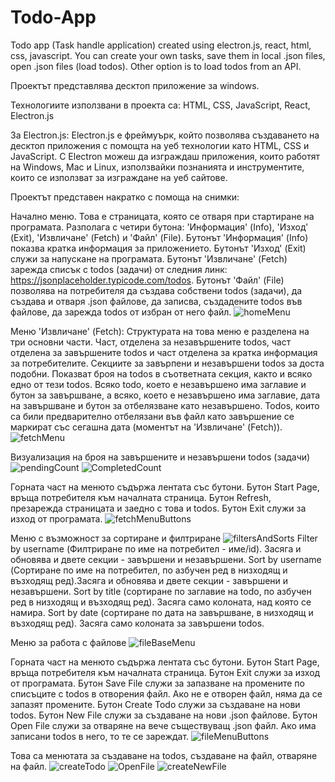 # Todo-App
Todo app (Task handle application) created using electron.js, react, html, css, javascript. You can create your own tasks, save them in local .json files, open .json files (load todos). 
Other option is to load todos from an API.

Проектът представлява десктоп приложение за windows.

Технологиите използвани в проекта са:
HTML, CSS, JavaScript, React, Electron.js

За Electron.js:
Electron.js е фреймуърк, който позволява създаването на десктоп приложения с помощта на уеб технологии като HTML, CSS и JavaScript. С Electron можеш да изграждаш приложения, които работят на Windows, Mac и Linux, използвайки познанията и инструментите, които се използват за изграждане на уеб сайтове.

Проектът представен накратко с помоща на снимки:

Начално меню. Това е страницата, която се отваря при стартиране на програмата. Разполага с четири бутона: 'Информация' (Info), 'Изход' (Exit), 'Извличане' (Fetch) и 'Файл' (File).
Бутонът 'Информация' (Info) показва кратка информация за приложението.
Бутонът 'Изход' (Exit) служи за напускане на програмата.
Бутонът 'Извличане' (Fetch) зарежда списък с todos (задачи) от следния линк: https://jsonplaceholder.typicode.com/todos.
Бутонът 'Файл' (File) позволява на потребителя да създава собствени todos (задачи), да създава и отваря .json файлове, да записва, създадените todos във файлове, да зарежда todos от избран от него файл.
![homeMenu](https://github.com/user-attachments/assets/2101ff52-d7f8-4907-b486-eb6b05230919)

Меню 'Извличане' (Fetch):
Структурата на това меню е разделена на три основни части. Част, отделена за незавършените todos, част отделена за завършените todos и част отделена за кратка информация за потребителите.
Секциите за завърпени и незавършени todos за доста подобни. Показват броя на todos в съответната секция, както и всяко едно от тези todos. 
Всяко todo, което е незавършено има заглавие и бутон за завършване, а всяко, което е незавършено има заглавие, дата на завършване и бутон за отбелязване като незавършено.
Todos, които са били предварително отбелязани във файл като завършение се маркират със сегашна дата (моментът на 'Извличане' (Fetch)).
![fetchMenu](https://github.com/user-attachments/assets/4a97893d-0903-4dab-9a5f-137c8a39330a)

Визуализация на броя на завършените и незавършени todos (задачи)
![pendingCount](https://github.com/user-attachments/assets/9289bad8-278b-4ccf-b4d1-72e7a3e14416) ![CompletedCount](https://github.com/user-attachments/assets/b3cbd771-8e7c-4e5c-9498-722726cc6341)

Горната част на менюто съдържа лентата със бутони.
Бутон Start Page, връща потребителя към началната страница.
Бутон Refresh, презарежда страницата и заедно с това и todos.
Бутон Exit служи за изход от програмата.
![fetchMenuButtons](https://github.com/user-attachments/assets/463bd736-75fa-4e3d-bce1-f5177a4154dc)

Меню с възможност за сортиране и филтриране
![filtersAndSorts](https://github.com/user-attachments/assets/d6680e12-8b5d-4f77-90ef-5aa20b3fc862)
Filter by username (Филтриране по име на потребител - име/id). Засяга и обновява и двете секции - завършени и незавършени.
Sort by username (Сортиране по име на потребител, по азбучен ред в низходящ и възходящ ред).Засяга и обновява и двете секции - завършени и незавършени.
Sort by title (сортиране по заглавие на todo, по азбучен ред в низходящ и възходящ ред). Засяга само колоната, над която се намира.
Sort by date (сортиране по дата на завършване, в низходящ и възходящ ред). Засяга само колоната за завършени todos.

Меню за работа с файлове
![fileBaseMenu](https://github.com/user-attachments/assets/caf41332-3187-4cd0-9593-c516a0bed943)

Горната част на менюто съдържа лентата със бутони.
Бутон Start Page, връща потребителя към началната страница.
Бутон Exit служи за изход от програмата.
Бутон Save File служи за запазване на промените по списъците с todos в отворения файл. Ако не е отворен файл, няма да се запазят промените.
Бутон Create Todo служи за създаване на нови todos.
Бутон New File служи за създаване на нови .json файлове.
Бутон Open File служи за отваряне на вече съществуващ .json файл. Ако има записани todos в него, то те се зареждат.
![fileMenuButtons](https://github.com/user-attachments/assets/98488253-7303-48d6-bf27-af3228dd2471)

Това са менютата за създаване на todos, създаване на файл, отваряне на файл.
![createTodo](https://github.com/user-attachments/assets/1d78f67f-0ae2-4751-8385-6bad9a4ac0b1)
![OpenFile](https://github.com/user-attachments/assets/76eeab92-ecba-4de7-80c2-b0e71786d078)
![createNewFile](https://github.com/user-attachments/assets/59d3c245-4756-4764-a8e3-91f03988fb6e)






